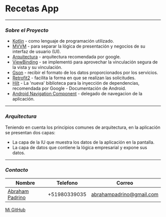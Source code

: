 # Recetas App
___
### _Sobre el Proyecto_

* [Kotlin](https://kotlinlang.org/docs/home.html) - como lenguaje de programación utilizado.
* [MVVM](https://learn.microsoft.com/es-es/dotnet/architecture/maui/mvvm) - para separar la lógica de presentación y negocios  de su interfaz de usuario (UI).
* [Arquitectura](https://developer.android.com/jetpack/guide?gclid=CjwKCAiAkrWdBhBkEiwAZ9cdcNDcNjdUJM9WahBIxc5xSXASWYH5YtaNtaDsULXektLArAvCLFGXeRoCi4EQAvD_BwE&gclsrc=aw.ds) - arquitectura recomendada por google.
* [ViewBinding](https://developer.android.com/topic/libraries/view-binding) - se implementó para aprovechar la vinculación segura de la vista y su vinculación.
* [Gson](https://github.com/square/retrofit/tree/master/retrofit-converters/gson) - recibir el formato de los datos proporcionados por los servicios.
 * [Retrofit2](https://square.github.io/retrofit/) - facilita la forma en que se realizan las solicitudes.
 * [Hilt](https://developer.android.com/training/dependency-injection/hilt-android?hl=en-419) - La 'nueva' biblioteca para la inyección de dependencias, recomendada por Google - Documentación de Android. 
 * [Android Navigation Component](https://developer.android.com/guide/navigation/navigation-getting-started) - delegado de navegacion de la aplicación.
 ___
 
### _Arquitectura_

Teniendo en cuenta los principios comunes de arquitectura, en la aplicación se presentan dos capas:
+ La capa de la IU que muestra los datos de la aplicación en la pantalla.
+ La capa de datos que contiene la lógica empresarial y expone sus datos.
___
### _Contacto_

| Nombre | Telefono | Correo |
| ------ | ------ | ------ |
| [Abraham Padrino](https://www.linkedin.com/in/abraham-padrino/) | +51980339035 | abrahampadrino@gmail.com
[Mi GitHub](https://github.com/AbrahamPadrino)